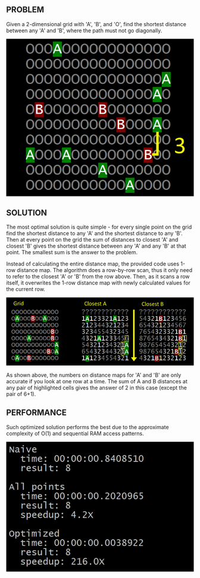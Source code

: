 ## PROBLEM

Given a 2-dimensional grid with 'A', 'B', and 'O', find the shortest distance between any 'A' and 'B', where the path must not go diagonally.

![Grid sample](sample.png)


## SOLUTION

The most optimal solution is quite simple - for every single point on the grid find the shortest distance to any 'A' and the shortest distance to any 'B'. Then at every point on the grid the sum of distances to closest 'A' and closest 'B' gives the shortest distance between any 'A' and any 'B' at that point. The smallest sum is the answer to the problem.

Instead of calculating the entire distance map, the provided code uses 1-row distance map. The algorithm does a row-by-row scan, thus it only need to refer to the closest 'A' or 'B' from the row above. Then, as it scans a row itself, it overwrites the 1-row distance map with newly calculated values for the current row.

![Distance map](distance-map.png)

As shown above, the numbers on distance maps for 'A' and 'B' are only accurate if you look at one row at a time. The sum of A and B distances at any pair of highlighted cells gives the answer of 2 in this case (except the pair of 6+1).


## PERFORMANCE

Such optimized solution performs the best due to the approximate complexity of O(1) and sequential RAM access patterns.

![Distance map](perf.png)
